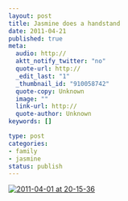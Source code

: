 ```yaml
--- 
layout: post
title: Jasmine does a handstand
date: 2011-04-21
published: true
meta: 
  audio: http://
  aktt_notify_twitter: "no"
  quote-url: http://
  _edit_last: "1"
  _thumbnail_id: "910058742"
  quote-copy: Unknown
  image: ""
  link-url: http://
  quote-author: Unknown
keywords: []

type: post
categories: 
- family
- jasmine
status: publish
---
```



[![](http://media.eick.us/2011/04/2011-04-01-at-20-15-36-500x333.jpg "2011-04-01 at 20-15-36")](http://media.eick.us/2011/04/2011-04-01-at-20-15-36.jpg)
